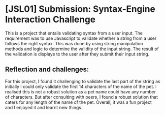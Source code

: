 # [JSL01] Submission: Syntax-Engine Interaction Challenge

This is a project that entails validating syntax from a user input. The requirement was to use Javascript to validate whether a string from a user
follows the right syntax. This was done by using string manipulation methods and logic to determine the validity of the input string.
The result of the validation is displaye to the user after they submit their input string.

## Reflection and challenges:<br>
For this project, I found it challenging to validate the last part of the string as initially I could only validate the first 14 characters of the name of the pet. 
I realised this is not a robust solution as a pet name could have any number of characters. But after consulting with peers, I found a robust solution that caters for any length of the name of the pet. Overall, it was a fun project and I enjoyed it and learnt new things.



